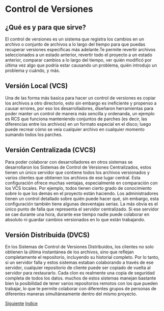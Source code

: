 # Control de Versiones
## ¿Qué es y para que sirve?
El control de versiones es un sistema que registra los cambios en un archivo o conjunto de archivos a lo largo del tiempo para que puedas recuperar versiones específicas más adelante.Te permite revertir archivos seleccionados a un estado anterior, revertir todo el proyecto a un estado anterior, comparar cambios a lo largo del tiempo, ver quién modificó por última vez algo que podría estar causando un problema, quién introdujo un problema y cuándo, y más.
## Versión Local (VCS)
Una de las forma más basica para hacer un control de versiones es copiar los archivos a otro directorio, esto sin embargo es ineficiente y propenso a causar errores, por eso los desarrolladores, diseñaron herramientas para poder manter un control de manera más sencilla y ordenanda, un ejemplo es RCS que funciona manteniendo conjuntos de parches (es decir, las diferencias entre los archivos) en un formato especial en el disco; luego puede recrear cómo se veía cualquier archivo en cualquier momento sumando todos los parches.
## Versión Centralizada (CVCS)
Para poder colaborar con desarrolladores en otros sistemas se desarrollaron los Sistemas de Control de Versiones Centralizados, estos tienen un único servidor que contiene todos los archivos versionados y varios clientes que obtienen los archivos de ese lugar central. Esta configuración ofrece muchas ventajas, especialmente en comparación con los VCS locales. Por ejemplo, todos tienen cierto grado de conocimiento sobre lo que los demás en el proyecto están haciendo. Los administradores tienen un control detallado sobre quién puede hacer qué, sin embargo, esta configuración también tiene algunas desventajas serias. La más obvia es el único punto de falla que representa el servidor centralizado. Si ese servidor se cae durante una hora, durante ese tiempo nadie puede colaborar en absoluto ni guardar cambios versionados en lo que están trabajando.
## Versión Distribuida (DVCS)
En los Sistemas de Control de Versiones Distribuidos, los clientes no solo obtienen la última instantánea de los archivos, sino que reflejan completamente el repositorio, incluyendo su historial completo. Por lo tanto, si un servidor falla y estos sistemas estaban colaborando a través de ese servidor, cualquier repositorio de cliente puede ser copiado de vuelta al servidor para restaurarlo. Cada clon es realmente una copia de seguridad completa de todos los datos. muchos de estos sistemas manejan bastante bien la posibilidad de tener varios repositorios remotos con los que pueden trabajar, lo que te permite colaborar con diferentes grupos de personas de diferentes maneras simultáneamente dentro del mismo proyecto.

[Siguiente](Ch1.1.md)
[Indice](README.md)